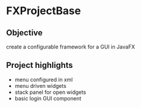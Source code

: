 # FXProjectBase 

## Objective
create a configurable framework for a GUI in JavaFX

## Project highlights
- menu configured in xml
- menu driven widgets
- stack panel for open widgets
- basic login GUI component
